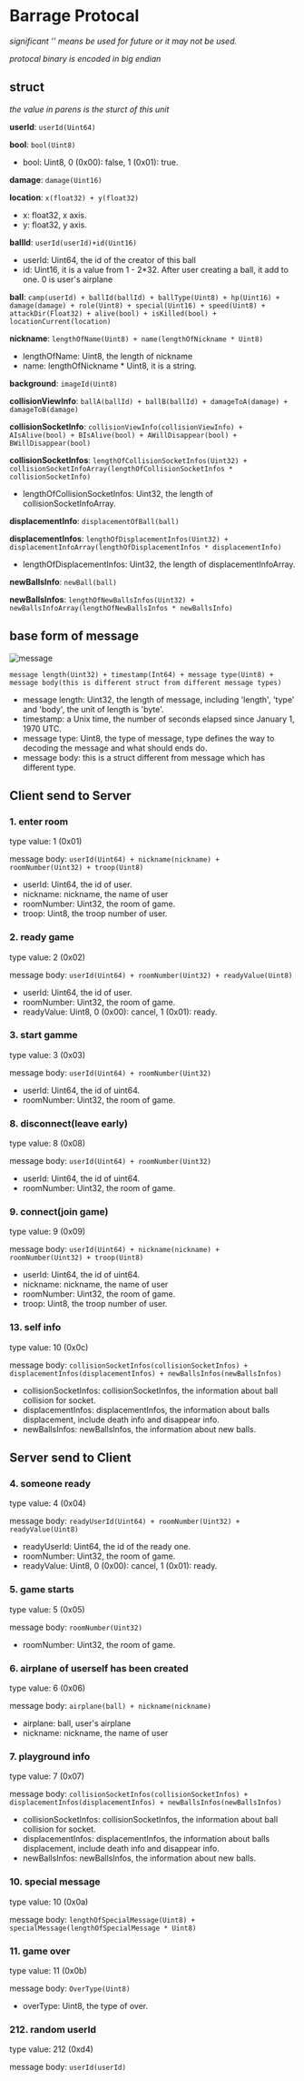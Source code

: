 # Barrage Protocal

*significant '<f>' means be used for future or it may not be used.*

*protocal binary is encoded in big endian*

## struct
*the value in parens is the sturct of this unit*

**userId**: `userId(Uint64)`

**bool**: `bool(Uint8)`

* bool: Uint8, 0 (0x00): false, 1 (0x01): true. 

**damage**: `damage(Uint16)`

**location**: `x(float32) + y(float32)`

* x: float32, x axis.
* y: float32, y axis.

**ballId**: `userId(userId)+id(Uint16)`

* userId: Uint64, the id of the creator of this ball
* id: Uint16, it is a value from 1 - 2*32. After user creating a ball, it add to one. 0 is user's airplane

**ball**: `camp(userId) + ballId(ballId) + ballType(Uint8) + hp(Uint16) + damage(damage) + role(Uint8) + special(Uint16) + speed(Uint8) + attackDir(Float32) + alive(bool) + isKilled(bool) + locationCurrent(location)`

**nickname**: `lengthOfName(Uint8) + name(lengthOfNickname * Uint8)`

* lengthOfName: Uint8, the length of nickname
* name: lengthOfNickname * Uint8, it is a string.

**background**: `imageId(Uint8)`

**collisionViewInfo**: `ballA(ballId) + ballB(ballId) + damageToA(damage) + damageToB(damage)`

**collisionSocketInfo**: `collisionViewInfo(collisionViewInfo) + AIsAlive(bool) + BIsAlive(bool) + AWillDisappear(bool) + BWillDisappear(bool)`

**collisionSocketInfos**: `lengthOfCollisionSocketInfos(Uint32) + collisionSocketInfoArray(lengthOfCollisionSocketInfos * collisionSocketInfo)`

* lengthOfCollisionSocketInfos: Uint32, the length of collisionSocketInfoArray.

**displacementInfo**: `displacementOfBall(ball)`

**displacementInfos**: `lengthOfDisplacementInfos(Uint32) + displacementInfoArray(lengthOfDisplacementInfos * displacementInfo)`

* lengthOfDisplacementInfos: Uint32, the length of displacementInfoArray.

**newBallsInfo**: `newBall(ball)`

**newBallsInfos**: `lengthOfNewBallsInfos(Uint32) + newBallsInfoArray(lengthOfNewBallsInfos * newBallsInfo)`

## base form of message 

![message](http://d.pr/i/5Tw+)

`message length(Uint32) + timestamp(Int64) + message type(Uint8) + message body(this is different struct from different message types)`

* message length: Uint32, the length of message, including 'length', 'type' and 'body', the unit of length is 'byte'.
* timestamp: a Unix time, the number of seconds elapsed since January 1, 1970 UTC.
* message type: Uint8, the type of message, type defines the way to decoding the message and what should ends do.
* message body: this is a struct different from message which has different type.

## Client send to Server

### <f>1. enter room

type value: 1  (0x01)

message body: `userId(Uint64) + nickname(nickname) + roomNumber(Uint32) + troop(Uint8)`

* userId: Uint64, the id of user.
* nickname: nickname, the name of user
* roomNumber: Uint32, the room of game.
* troop: Uint8, the troop number of user.

### <f>2. ready game

type value: 2  (0x02)

message body: `userId(Uint64) + roomNumber(Uint32) + readyValue(Uint8)`

* userId: Uint64, the id of user.
* roomNumber: Uint32, the room of game.
* readyValue: Uint8, 0 (0x00): cancel, 1 (0x01): ready.

### <f>3. start gamme

type value: 3  (0x03)

message body: `userId(Uint64) + roomNumber(Uint32)`

* userId: Uint64, the id of uint64.
* roomNumber: Uint32, the room of game.

### 8. disconnect(leave early)

type value: 8  (0x08)

message body: `userId(Uint64) + roomNumber(Uint32)`

* userId: Uint64, the id of uint64.
* roomNumber: Uint32, the room of game.

### 9. connect(join game)

type value: 9  (0x09)

message body: `userId(Uint64) + nickname(nickname) + roomNumber(Uint32) + troop(Uint8)`

* userId: Uint64, the id of uint64.
* nickname: nickname, the name of user
* roomNumber: Uint32, the room of game.
* troop: Uint8, the troop number of user.

### 13. self info

type value: 10  (0x0c)

message body: `collisionSocketInfos(collisionSocketInfos) + displacementInfos(displacementInfos) + newBallsInfos(newBallsInfos)`

* collisionSocketInfos: collisionSocketInfos, the information about ball collision for socket.
* displacementInfos: displacementInfos, the information about balls displacement, include death info and disappear info.
* newBallsInfos: newBallsInfos, the information about new balls.

## Server send to Client

### <f>4. someone ready

type value: 4  (0x04)

message body: `readyUserId(Uint64) + roomNumber(Uint32) + readyValue(Uint8)`

* readyUserId: Uint64, the id of the ready one.
* roomNumber: Uint32, the room of game.
* readyValue: Uint8, 0 (0x00): cancel, 1 (0x01): ready.

### <f>5. game starts

type value: 5  (0x05)

message body: `roomNumber(Uint32)`

* roomNumber: Uint32, the room of game.

### 6. airplane of userself has been created

type value: 6  (0x06)

message body: `airplane(ball) + nickname(nickname)`

* airplane: ball, user's airplane
* nickname: nickname, the name of user

### 7. playground info

type value: 7  (0x07)

message body: `collisionSocketInfos(collisionSocketInfos) + displacementInfos(displacementInfos) + newBallsInfos(newBallsInfos)`

* collisionSocketInfos: collisionSocketInfos, the information about ball collision for socket.
* displacementInfos: displacementInfos, the information about balls displacement, include death info and disappear info.
* newBallsInfos: newBallsInfos, the information about new balls.

### 10. special message

type value: 10  (0x0a)

message body: `lengthOfSpecialMessage(Uint8) + specialMessage(lengthOfSpecialMessage * Uint8)`

### 11. game over

type value: 11  (0x0b)

message body: `OverType(Uint8)`

* overType: Uint8, the type of over.

### 212. random userId

type value: 212  (0xd4)

message body: `userId(userId)`
